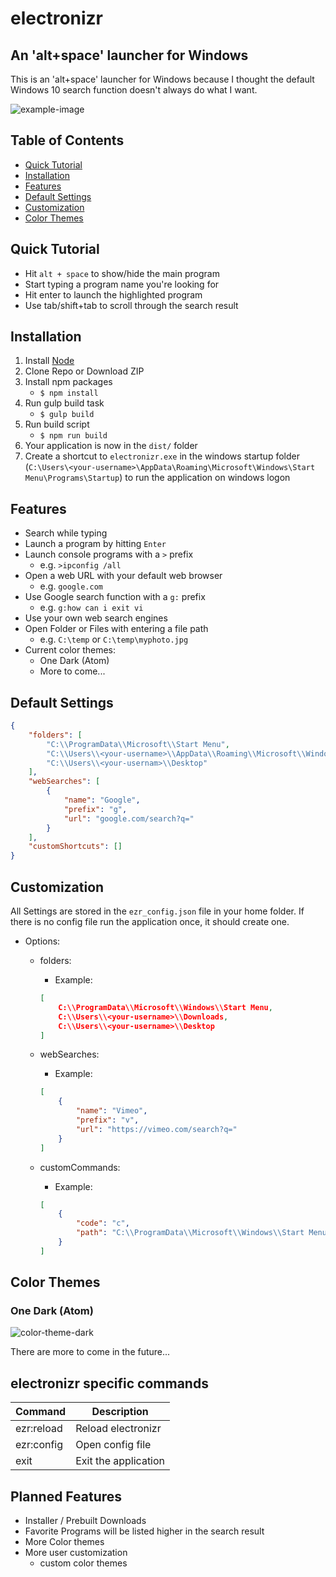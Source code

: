 # electronizr

## An 'alt+space' launcher for Windows
This is an 'alt+space' launcher for Windows because I thought the default Windows 10 search function doesn't always do what I want.

![example-image](https://raw.githubusercontent.com/oliverschwendener/electronizr/master/img/example.png)

## Table of Contents
* [Quick Tutorial](#quick-tutorial)
* [Installation](#installation)
* [Features](#features)
* [Default Settings](#default-settings)
* [Customization](#customization)
* [Color Themes](#color-themes)

## Quick Tutorial
* Hit `alt + space` to show/hide the main program
* Start typing a program name you're looking for
* Hit enter to launch the highlighted program 
* Use tab/shift+tab to scroll through the search result

## Installation
1. Install [Node](https://nodejs.org/en/)
2. Clone Repo or Download ZIP
3. Install npm packages
    * `$ npm install`
4. Run gulp build task
    * `$ gulp build`
5. Run build script
    * `$ npm run build`
6. Your application is now in the `dist/` folder
7. Create a shortcut to `electronizr.exe` in the windows startup folder (`C:\Users\<your-username>\AppData\Roaming\Microsoft\Windows\Start Menu\Programs\Startup`) to run the application on windows logon    

## Features
* Search while typing
* Launch a program by hitting `Enter`
* Launch console programs with a `>` prefix
    * e.g. `>ipconfig /all`
* Open a web URL with your default web browser
    * e.g. `google.com`
* Use Google search function with a `g:` prefix
    * e.g. `g:how can i exit vi`
* Use your own web search engines
* Open Folder or Files with entering a file path
    * e.g. `C:\temp` or `C:\temp\myphoto.jpg`
* Current color themes:
    * One Dark (Atom)
    * More to come...

## Default Settings
``` json
{
    "folders": [
        "C:\\ProgramData\\Microsoft\\Start Menu",
        "C:\\Users\\<your-username>\\AppData\\Roaming\\Microsoft\\Windows\\Start Menu",
        "C:\\Users\\<your-usernam>\\Desktop"
    ],
    "webSearches": [
        {
            "name": "Google",
            "prefix": "g",
            "url": "google.com/search?q="
        }
    ],
    "customShortcuts": []
}
```

## Customization
All Settings are stored in the `ezr_config.json` file in your home folder.
If there is no config file run the application once, it should create one.

* Options:
    * folders:
        * Example:
        ``` json
        [
            C:\\ProgramData\\Microsoft\\Windows\\Start Menu,
            C:\\Users\\<your-username>\\Downloads,
            C:\\Users\\<your-username>\\Desktop
        ]
        ```
    * webSearches:
        * Example: 
        ``` json
        [
            {
                "name": "Vimeo",
                "prefix": "v",
                "url": "https://vimeo.com/search?q="
            }
        ]
        ```

    * customCommands:
        * Example:
        ``` json
        [
            {
                "code": "c",
                "path": "C:\\ProgramData\\Microsoft\\Windows\\Start Menu\\Programs\\Google Chrome.lnk"
            }
        ]
        ```

## Color Themes
### One Dark (Atom)
![color-theme-dark](https://raw.githubusercontent.com/oliverschwendener/random/master/electronizr/img/color-themes/one-dark.png)

There are more to come in the future...

## electronizr specific commands
|Command|Description|
|---|---|
|ezr:reload|Reload electronizr|
|ezr:config|Open config file|
|exit|Exit the application| 

## Planned Features
* Installer / Prebuilt Downloads
* Favorite Programs will be listed higher in the search result
* More Color themes
* More user customization
    * custom color themes